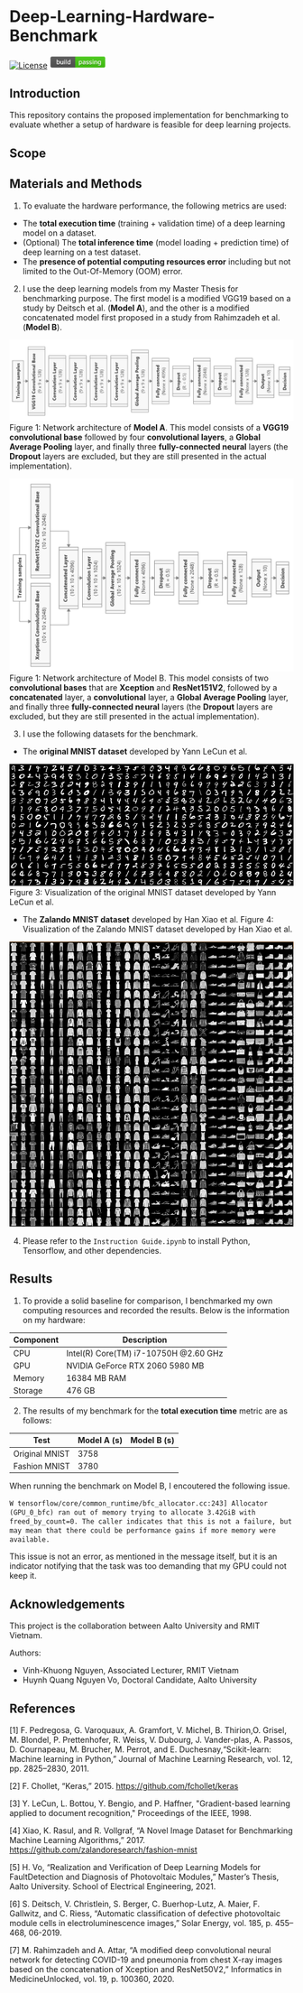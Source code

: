 # Deep-Learning-Hardware-Benchmark
[![License](https://img.shields.io/badge/License-Apache%202.0-blue.svg)](https://opensource.org/licenses/Apache-2.0)
<img src="images/build-passing.png" width="100"/>



## Introduction
This repository contains the proposed implementation for benchmarking to evaluate whether a setup of hardware is feasible for deep learning projects.

## Scope

## Materials and Methods
1. To evaluate the hardware performance, the following metrics are used:
  * The **total execution time** (training + validation time) of a deep learning model on a dataset.
  * (Optional) The **total inference time** (model loading + prediction time) of deep learning on a test dataset.
  * The **presence of potential computing resources error** including but not limited to the Out-Of-Memory (OOM) error.

2. I use the deep learning models from my Master Thesis for benchmarking purpose. The first model is a modified VGG19 based on a study by Deitsch et al. (**Model A**), and the other is a modified concatenated model first proposed in a study from Rahimzadeh et al. (**Model B**).

![](images/ModelA.png)
Figure 1: Network architecture of **Model A**. This model consists of a **VGG19 convolutional base** followed by four **convolutional layers**, a **Global Average Pooling** layer, and finally three **fully-connected neural** layers (the **Dropout** layers are excluded, but they are still presented in the actual implementation).

![](images/ModelB.png)
Figure 1: Network architecture of Model B. This model consists of two **convolutional bases** that are **Xception** and **ResNet151V2**, followed by a **concatenated** layer, a **convolutional** layer, a **Global Average Pooling** layer, and finally three **fully-connected neural** layers (the **Dropout** layers are excluded, but they are still presented in the actual implementation). 

3. I use the following datasets for the benchmark.
* The **original MNIST dataset** developed by Yann LeCun et al.

![](images/mnist.png)
Figure 3: Visualization of the original MNIST dataset developed by Yann LeCun et al.

* The **Zalando MNIST dataset** developed by Han Xiao et al.
Figure 4: Visualization of the Zalando MNIST dataset developed by Han Xiao et al.

![](images/zalando.png)

4. Please refer to the `Instruction Guide.ipynb` to install Python, Tensorflow, and other dependencies.

## Results
1. To provide a solid baseline for comparison, I benchmarked my own computing resources and recorded the results. Below is the information on my hardware:

Component | Description
| ------------ | ------------- |
| CPU | Intel(R) Core(TM) i7-10750H @2.60 GHz |
| GPU | NVIDIA GeForce RTX 2060 5980 MB |
| Memory | 16384 MB RAM |
| Storage | 476 GB |

2. The results of my benchmark for the **total execution time** metric are as follows:

Test | Model A (s)| Model B (s)|
| ------------ | ------------- | ------------- |
|Original MNIST | 3758 |
| Fashion MNIST | 3780 |

When running the benchmark on Model B, I encoutered the following issue.
```
W tensorflow/core/common_runtime/bfc_allocator.cc:243] Allocator (GPU_0_bfc) ran out of memory trying to allocate 3.42GiB with freed_by_count=0. The caller indicates that this is not a failure, but may mean that there could be performance gains if more memory were available.
```
This issue is not an error, as mentioned in the message itself, but it is an indicator notifying that the task was too demanding that my GPU could not keep it.

## Acknowledgements
This project is the collaboration between Aalto University and RMIT Vietnam.

Authors: 
* Vinh-Khuong Nguyen, Associated Lecturer, RMIT Vietnam
* Huynh Quang Nguyen Vo, Doctoral Candidate, Aalto University

## References
<a id="1">[1]</a> 
F. Pedregosa, G. Varoquaux, A. Gramfort, V. Michel, B. Thirion,O. Grisel, M. Blondel, P. Prettenhofer, R. Weiss, V. Dubourg, J. Vander-plas, A. Passos, D. Cournapeau, M. Brucher, M. Perrot, and E. Duchesnay,“Scikit-learn: Machine learning in Python,” Journal of Machine Learning Research, vol. 12, pp. 2825–2830, 2011.

<a id="2">[2]</a>
F. Chollet, “Keras,” 2015. https://github.com/fchollet/keras

<a id ="3">[3]</a>
Y. LeCun, L. Bottou, Y. Bengio, and P. Haffner, "Gradient-based learning applied to document recognition," Proceedings of the IEEE, 1998.

<a id ="4">[4]</a>
Xiao, K. Rasul, and R. Vollgraf, “A Novel Image Dataset for Benchmarking Machine Learning Algorithms,” 2017. https://github.com/zalandoresearch/fashion-mnist

<a id = "5">[5]</a>
H. Vo, “Realization and Verification of Deep Learning Models for FaultDetection and Diagnosis of Photovoltaic Modules,” Master’s Thesis, Aalto University. School of Electrical Engineering, 2021.

<a id = "6">[6]</a>
S. Deitsch, V. Christlein, S. Berger, C. Buerhop-Lutz, A. Maier, F. Gallwitz, and C. Riess, “Automatic classification of defective photovoltaic module cells in electroluminescence images,” Solar Energy, vol. 185, p. 455–468, 06-2019.

<a id = "7">[7]</a>
M. Rahimzadeh and A. Attar, “A modified deep convolutional neural network for detecting COVID-19 and pneumonia from chest X-ray images based on the concatenation of Xception and ResNet50V2,” Informatics in MedicineUnlocked, vol. 19, p. 100360, 2020.
